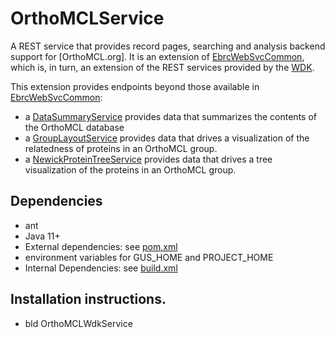 # OrthoMCLService
A REST service that provides record pages, searching and analysis backend support for [OrthoMCL.org].  It is an extension of [EbrcWebSvcCommon](https://github.com/VEuPathDB/EbrcWebSvcCommon), which is, in turn, an extension of the REST services provided by the [WDK](https://github.com/VEuPathDB/WDK).

This extension provides endpoints beyond those available in [EbrcWebSvcCommon](https://github.com/VEuPathDB/EbrcWebSvcCommon):
  + a [DataSummaryService](Service/src/main/java/org/orthomcl/service/services/DataSummaryService.java) provides data that summarizes the contents of the OrthoMCL database
  + a [GroupLayoutService](Service/src/main/java/org/orthomcl/service/services/GroupLayoutService.java) provides data that drives a visualization of the relatedness of proteins in an OrthoMCL group.
  + a [NewickProteinTreeService](Service/src/main/java/org/orthomcl/service/services/NewickProteinTreeService.java) provides data that drives a tree visualization of the proteins in an OrthoMCL group.

## Dependencies

   + ant
   + Java 11+
   + External dependencies: see [pom.xml](pom.xml)
   + environment variables for GUS_HOME and PROJECT_HOME
   + Internal Dependencies: see [build.xml](build.xml)

## Installation instructions.

   + bld OrthoMCLWdkService
